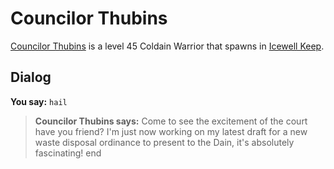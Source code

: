 # Councilor Thubins



[Councilor Thubins](/npc/129080) is a level 45 Coldain Warrior that spawns in [Icewell Keep](/zone/129).



## Dialog

**You say:** `hail`



>**Councilor Thubins says:** Come to see the excitement of the court have you friend? I'm just now working on my latest draft for a new waste disposal ordinance to present to the Dain, it's absolutely fascinating!
end
